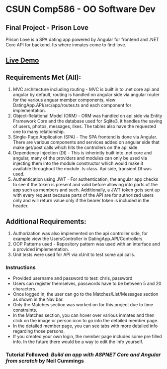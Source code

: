 # CSUN Comp586 - OO Software Dev

## Final Project - Prison Love

Prison Love is a SPA dating app powered by Angular for frontend and .NET Core API for backend. Its where inmates come to find love.

## [Live Demo](https://datingappapi20181211122529.azurewebsites.net)

## Requirements Met (All):

1. MVC architecture including routing - MVC is built in to .net core api and angular by default, routing is handled on angular side via angular         router for the various anguar member components, view DatingApp.API/src/app/routes.ts and each component for implementation.
2. Object-Relational Model (ORM) - ORM was handled on api side via Entity Framework Core and the database used for Sqlite3, it handles the saving       of users, photos, messages, likes. The tables also have the requested one to many relationship.
3. Single-Page Application (SPA) - The SPA frontend is done via Angular. There are various components and services added on angular side that make      get/post calls which hits the controllers on the api side.
4. Dependency Injection (DI) - This is inherintly built into .net core and angular, many of the providers and modules can only be used via              injecting them into the module constructor which would make it available throughout the module .ts class. Api side, transient DI was used.
5. Authentication using JWT - For authentication, the angular app checks to see if the token is present and valid before allowing into parts of the     app such as members and such. Additionally, a JWT token gets sent up with every request because parts of the API are for authorized users only      and will return value only if the bearer token is included in the header.

## Additional Requirements:
1. Authorization was also implemented on the api controller side, for example view the UsersController in DatingApp.API/Controllers
2. OOP Patterns used - Repository pattern was used with an interface and a provided implementation.
3. Unit tests were used for API via xUnit to test some api calls.

### Instructions
-   Provided username and password to test: chris, password
-   Users can register themselves, passwords have to be between 5 and 20 characters.
-   Once logged in, the user can go to the Matches/List/Messages section as shown in the Nav bar.
-   Only the Matches section was worked on for this project due to time constraints. 
-   In the Matches section, you can hover over various inmates and then click on the image or person icon to go into the detailed member page.
-   In the detailed member page, you can see tabs with more detailed info regarding those persons.
-   If you created your own login, the member page includes some pre filled info. In the future there would be a way to edit the info yourself.

### Tutorial Followed: <i>Build an app with ASPNET Core and Angular from scratch</i> by Neil Cummings
